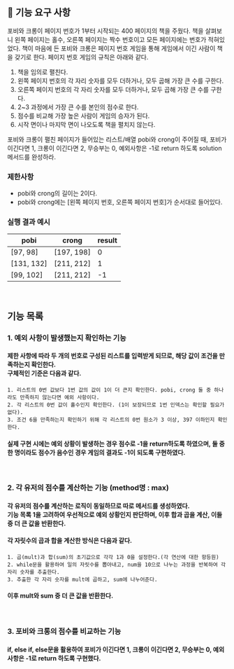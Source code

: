 ## 🚀 기능 요구 사항

포비와 크롱이 페이지 번호가 1부터 시작되는 400 페이지의 책을 주웠다. 책을 살펴보니 왼쪽 페이지는 홀수, 오른쪽 페이지는 짝수 번호이고 모든 페이지에는 번호가 적혀있었다. 책이 마음에 든 포비와 크롱은 페이지 번호 게임을 통해 게임에서 이긴 사람이 책을 갖기로 한다. 페이지 번호 게임의 규칙은 아래와 같다.

1. 책을 임의로 펼친다.
2. 왼쪽 페이지 번호의 각 자리 숫자를 모두 더하거나, 모두 곱해 가장 큰 수를 구한다.
3. 오른쪽 페이지 번호의 각 자리 숫자를 모두 더하거나, 모두 곱해 가장 큰 수를 구한다.
4. 2~3 과정에서 가장 큰 수를 본인의 점수로 한다.
5. 점수를 비교해 가장 높은 사람이 게임의 승자가 된다.
6. 시작 면이나 마지막 면이 나오도록 책을 펼치지 않는다.

포비와 크롱이 펼친 페이지가 들어있는 리스트/배열 pobi와 crong이 주어질 때, 포비가 이긴다면 1, 크롱이 이긴다면 2, 무승부는 0, 예외사항은 -1로 return 하도록 solution 메서드를 완성하라.

### 제한사항

- pobi와 crong의 길이는 2이다.
- pobi와 crong에는 [왼쪽 페이지 번호, 오른쪽 페이지 번호]가 순서대로 들어있다.

### 실행 결과 예시

| pobi | crong | result |
| --- | --- | --- |
| [97, 98] | [197, 198] | 0 |
| [131, 132] | [211, 212] | 1 |
| [99, 102] | [211, 212] | -1 |


<br>

## 기능 목록
### 1. 예외 사항이 발생했는지 확인하는 기능
#### 제한 사항에 따라 두 개의 번호로 구성된 리스트를 입력받게 되므로, 해당 값이 조건을 만족하는지 확인한다. <br> 구체적인 기준은 다음과 같다.
    1. 리스트의 0번 값보다 1번 값의 값이 1이 더 큰지 확인한다. pobi, crong 둘 중 하나라도 만족하지 않는다면 예외 사항이다.
    2. 각 리스트의 0번 값이 홀수인지 확인한다. (1이 보장되므로 1번 인덱스는 확인할 필요가 없다).
    3. 조건 6을 만족하는지 확인하기 위해 각 리스트의 0번 원소가 3 이상, 397 이하인지 확인한다.

#### 실제 구현 시에는 예외 상황이 발생하는 경우 점수로 -1을 return하도록 하였으며, 둘 중 한 명이라도 점수가 음수인 경우 게임의 결과도 -1이 되도록 구현하였다.


<br>

### 2. 각 유저의 점수를 계산하는 기능 (method명 : max)
#### 각 유저의 점수를 계산하는 로직이 동일하므로 따로 메서드를 생성하였다. <br> 기능 목록 1을 고려하여 우선적으로 예외 상황인지 판단하며, 이후 합과 곱을 계산, 이들 중 더 큰 값을 반환한다.

#### 각 자릿수의 곱과 합을 계산한 방식은 다음과 같다.
    1. 곱(mult)과 합(sum)의 초기값으로 각각 1과 0을 설정한다.(각 연산에 대한 항등원)
    2. while문을 활용하여 일의 자릿수를 뽑아내고, num을 10으로 나누는 과정을 반복하여 각 자리 숫자를 추출한다.
    3. 추출한 각 자리 숫자를 mult에 곱하고, sum에 나누어준다.

#### 이후 mult와 sum 중 더 큰 값을 반환한다.

<br>

### 3. 포비와 크롱의 점수를 비교하는 기능
#### if, else if, else문을 활용하여 포비가 이긴다면 1, 크롱이 이긴다면 2, 무승부는 0, 예외사항은 -1로 return 하도록 구현했다.

